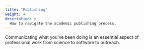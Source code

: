 ```yaml
---
title: "Publishing"
weight: 4
description: >
  How to navigate the academic publishing process.
---
```


Communicating what you've been doing is an essential aspect of professional work from science to software to outreach.
